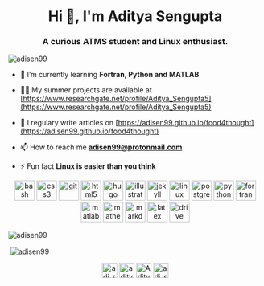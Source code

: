 <h1 align="center">Hi 👋, I'm Aditya Sengupta</h1>
<h3 align="center">A curious ATMS student and Linux enthusiast.</h3>

<p align="left"> <img src="https://komarev.com/ghpvc/?username=adisen99" alt="adisen99" /> </p>

- 🌱 I’m currently learning **Fortran, Python and MATLAB**

- 👨‍💻 My summer projects are available at [https://www.researchgate.net/profile/Aditya_Sengupta5](https://www.researchgate.net/profile/Aditya_Sengupta5)

- 📝 I regulary write articles on [https://adisen99.github.io/food4thought](https://adisen99.github.io/food4thought)

- 📫 How to reach me **adisen99@protonmail.com**

- ⚡ Fun fact **Linux is easier than you think**

<p align="center"><img src="https://www.vectorlogo.zone/logos/gnu_bash/gnu_bash-icon.svg" alt="bash" width="40" height="40"/> <img src="https://devicons.github.io/devicon/devicon.git/icons/css3/css3-original-wordmark.svg" alt="css3" width="40" height="40"/> <img src="https://www.vectorlogo.zone/logos/git-scm/git-scm-icon.svg" alt="git" width="40" height="40"/> <img src="https://devicons.github.io/devicon/devicon.git/icons/html5/html5-original-wordmark.svg" alt="html5" width="40" height="40"/> <img src="https://api.iconify.design/logos-hugo.svg" alt="hugo" width="40" height="40"/> <img src="https://www.vectorlogo.zone/logos/adobe_illustrator/adobe_illustrator-icon.svg" alt="illustrator" width="40" height="40"/> <img src="https://www.vectorlogo.zone/logos/jekyllrb/jekyllrb-icon.svg" alt="jekyll" width="40" height="40"/> <img src="https://devicons.github.io/devicon/devicon.git/icons/linux/linux-original.svg" alt="linux" width="40" height="40"/> <img src="https://devicons.github.io/devicon/devicon.git/icons/postgresql/postgresql-original-wordmark.svg" alt="postgresql" width="40" height="40"/> <img src="https://devicons.github.io/devicon/devicon.git/icons/python/python-original.svg" alt="python" width="40" height="40"/> <img src="https://api.iconify.design/vscode-icons:file-type-fortran.svg" alt="fortran" width="40" height="40"/> <img src="https://api.iconify.design/vscode-icons:file-type-matlab.svg" alt="matlab" width="40" height="40"/> <img src="https://api.iconify.design/file-icons:mathematica.svg" alt="mathematica" width="40" height="40"/> <img src="https://www.vectorlogo.zone/logos/markdown-here/markdown-here-icon.svg" alt="markdown" width="40" height="40"/> <img src="https://api.iconify.design/file-icons:latex.svg" alt="latex" width="40" height="40"/> <img src="https://www.vectorlogo.zone/logos/google_drive/google_drive-icon.svg" alt="drive" width="40" height="40"/> </p>

<p><img align="center" src="https://github-readme-stats.vercel.app/api/top-langs/?username=adisen99&layout=compact" alt="adisen99" /></p>

<p>&nbsp;<img align="center" src="https://github-readme-stats.vercel.app/api?username=adisen99&show_icons=true" alt="adisen99" /></p>

<p align="center">
<a href="https://twitter.com/adi_sen99" target="blank"><img align="center" src="https://cdn.jsdelivr.net/npm/simple-icons@3.0.1/icons/twitter.svg" alt="adi_sen99" height="30" width="30" /></a>
<a href="https://linkedin.com/in/aditya-sengupta-10" target="blank"><img align="center" src="https://cdn.jsdelivr.net/npm/simple-icons@3.0.1/icons/linkedin.svg" alt="aditya-sengupta-10" height="30" width="30" /></a>
<a href="https://www.researchgate.net/profile/Aditya_Sengupta5" target="blank"><img align="center" src="https://cdn.jsdelivr.net/npm/simple-icons@3.0.1/icons/researchgate.svg" alt="Aditya_Sengupta5" height="30" width="30" /></a>
<a href="https://instagram.com/adi_sen99" target="blank"><img align="center" src="https://cdn.jsdelivr.net/npm/simple-icons@3.0.1/icons/instagram.svg" alt="adi_sen99" height="30" width="30" /></a>
</p>
